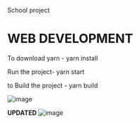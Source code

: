 School project 
# WEB DEVELOPMENT #


To download yarn - yarn install

Run the project- yarn start

to Build the project - yarn build













![image](https://user-images.githubusercontent.com/93909966/196350321-ca6b68fd-4524-46c5-8200-45fb69d13de3.png)


**UPDATED**
![image](https://user-images.githubusercontent.com/93909966/197037980-c4e35a60-c10d-417f-83cf-ebb4d012ef21.png)
